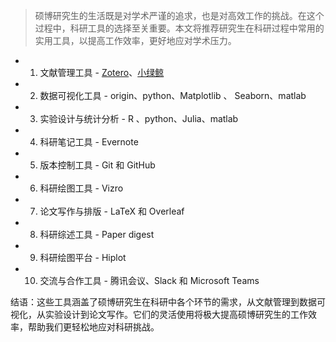 > 硕博研究生的生活既是对学术严谨的追求，也是对高效工作的挑战。在这个过程中，科研工具的选择至关重要。本文将推荐研究生在科研过程中常用的实用工具，以提高工作效率，更好地应对学术压力。

- 1. 文献管理工具 - [Zotero](https://zhuanlan.zhihu.com/p/655810436)、[小绿鲸](https://www.xljsci.com/)

- 2. 数据可视化工具 - origin、python、Matplotlib 、 Seaborn、matlab

- 3. 实验设计与统计分析 - R 、python、Julia、matlab

- 4. 科研笔记工具 - Evernote

- 5. 版本控制工具 - Git 和 GitHub

- 6. 科研绘图工具 - Vizro

- 7. 论文写作与排版 - LaTeX 和 Overleaf

- 8. 科研综述工具 - Paper digest

- 9. 科研绘图平台 - Hiplot

- 10. 交流与合作工具 - 腾讯会议、Slack 和 Microsoft Teams

结语：这些工具涵盖了硕博研究生在科研中各个环节的需求，从文献管理到数据可视化，从实验设计到论文写作。它们的灵活使用将极大提高硕博研究生的工作效率，帮助我们更轻松地应对科研挑战。
